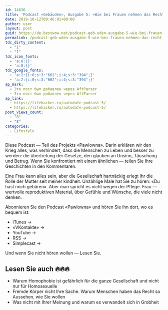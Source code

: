 ```yaml
---
id: 14636
title: 'Podcast «Gebäuden», Ausgabe 5: «Wie bei Frauen nehmen das Recht auf den eigenen Körper»'
date: 2019-10-12T09:46:01+00:00
author: user
layout: post
guid: https://de.bestwow.net/podcast-geb-uden-ausgabe-5-wie-bei-frauen-nehmen-das-recht-auf-den-eigenen-k-rper/
permalink: /podcast-geb-uden-ausgabe-5-wie-bei-frauen-nehmen-das-recht-auf-den-eigenen-k-rper/
tdc_dirty_content:
  - "1"
  - "1"
tdc_icon_fonts:
  - 'a:0:{}'
  - 'a:0:{}'
tdc_google_fonts:
  - 'a:2:{i:0;s:3:"662";i:4;s:3:"394";}'
  - 'a:2:{i:0;s:3:"662";i:4;s:3:"394";}'
ap_mark:
  - Это пост был добавлен через AftParser
  - Это пост был добавлен через AftParser
ap_link:
  - https://lifehacker.ru/autodafe-podcast-5/
  - https://lifehacker.ru/autodafe-podcast-5/
post_views_count:
  - "8"
  - "8"
categories:
  - Lifestyle
---
```

<div>
  Diese Podcast — Teil des Projekts «Pawlowna». Darin erklären wir den Krieg alles, was verhindert, dass die Menschen zu Leben und besser zu werden: die übertretung der Gesetze, den glauben an Unsinn, Täuschung und Betrug. Wenn Sie konfrontiert mit einem ähnlichen — teilen Sie Ihre Geschichten in den Kommentaren.
</div>

Eine Frau kann alles sein, aber die Gesellschaft hartnäckig erlegt Ihr die Rolle der Mutter seit meiner kindheit. Unzählige Male hat Sie zu hören: «Du hast noch gebären». Aber man spricht es nicht wegen der Pflege. Frau — wertvolle reproduktiven Material, über Gefühle und Wünsche, die viele nicht denken.</p> 

Abonnieren Sie den Podcast «Pawlowna» und hören Sie ihn dort, wo es bequem ist:

  * iTunes →
  * «VKontakte» →
  * YouTube →
  * RSS →
  * Simplecast →

Und wenn Sie nicht hören wollen — Lesen Sie.

<div>
  <h2 class="read-also__title">
    <span>Lesen Sie auch</span> <span>🔥🔥🔥 </span>
  </h2>
  
  <ul class="read-also__list">
    <li>
      Warum Homophobie ist gefährlich für die ganze Gesellschaft und nicht nur für Homosexuelle
    </li>
    <li>
      Fremde Körper nicht Ihre Sache. Warum Menschen haben das Recht so Aussehen, wie Sie wollen
    </li>
    <li>
      Was nicht mit Ihrer Meinung und warum es verwandelt sich in Grobheit
    </li>
  </ul>
</div>